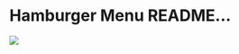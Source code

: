 # Hamburger Menu README...
![](http://anthonyspapercraft.com/wp-content/uploads/2015/06/comingsoon.png)

